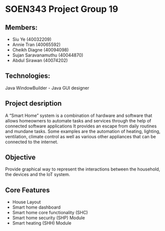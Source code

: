 # SOEN343 Project Group 19

## Members:
* Siu Ye (40032209)
* Annie Tran (40065592)
* Cheikh Diagne (40094098)
* Sujan Saravanamuthu (40044870)
* Abdul Sirawan (40074202)

## Technologies:
Java 
WindowBuilder - Java GUI designer

## Project desription
A “Smart Home” system is a combination of hardware and software that allows homeowners to automate tasks and services through the help of connected software applications It provides an escape from daily routines and mundane tasks. Some examples are the automation of heating, lighting, ventilation, climate control as well as various other appliances that can be connected to the internet.

## Objective
Provide graphical way to represent the interactions between the household, the devices and the IoT system.

## Core Features
* House Layout 
* Smart home dashboard 
* Smart home core functionality (SHC) 
* Smart home security (SHP) Module 
* Smart heating (SHH) Module 

